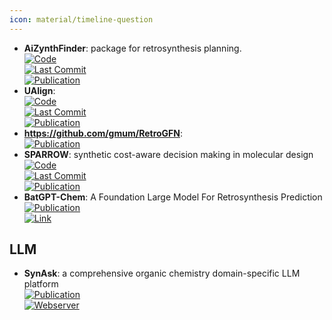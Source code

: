 ```yaml
---
icon: material/timeline-question
---
```


- **AiZynthFinder**: package for retrosynthesis planning.  
	[![Code](https://img.shields.io/github/stars/MolecularAI/aizynthfinder?style=for-the-badge&logo=github)](https://github.com/MolecularAI/aizynthfinder)  
	[![Last Commit](https://img.shields.io/github/last-commit/MolecularAI/aizynthfinder?style=for-the-badge&logo=github)](https://github.com/MolecularAI/aizynthfinder)  
	[![Publication](https://img.shields.io/badge/Publication-Citations:0-blue?style=for-the-badge&logo=arxiv)](https://doi.org/10.26434/chemrxiv.12465371.v1)  
- **UAlign**:   
	[![Code](https://img.shields.io/github/stars/zengkaipeng/UAlign?style=for-the-badge&logo=github)](https://github.com/zengkaipeng/UAlign)  
	[![Last Commit](https://img.shields.io/github/last-commit/zengkaipeng/UAlign?style=for-the-badge&logo=github)](https://github.com/zengkaipeng/UAlign)  
	[![Publication](https://img.shields.io/badge/Publication-Citations:0-blue?style=for-the-badge&logo=bookstack)](https://doi.org/10.48550/arXiv.2404.00044)  
- **https://github.com/gmum/RetroGFN**:   
	[![Publication](https://img.shields.io/badge/Publication-Citations:0-blue?style=for-the-badge&logo=bookstack)](https://doi.org/10.48550/arXiv.2406.18739)  
- **SPARROW**: synthetic cost-aware decision making in molecular design  
	[![Code](https://img.shields.io/github/stars/coleygroup/sparrow?style=for-the-badge&logo=github)](https://github.com/coleygroup/sparrow)  
	[![Last Commit](https://img.shields.io/github/last-commit/coleygroup/sparrow?style=for-the-badge&logo=github)](https://github.com/coleygroup/sparrow)  
	[![Publication](https://img.shields.io/badge/Publication-Citations:0-blue?style=for-the-badge&logo=bookstack)](https://doi.org/10.48550/arXiv.2311.02187)  
- **BatGPT-Chem**: A Foundation Large Model For Retrosynthesis Prediction  
	[![Publication](https://img.shields.io/badge/Publication-Citations:0-blue?style=for-the-badge&logo=bookstack)](https://doi.org/10.48550/arXiv.2408.10285)  
	[![Link](https://img.shields.io/badge/Link-offline-red?style=for-the-badge&logo=xamarin&logoColor=red)](https://www.batgpt.net/dapp/chem)  

## **LLM**
- **SynAsk**: a comprehensive organic chemistry domain-specific LLM platform  
	[![Publication](https://img.shields.io/badge/Publication-Citations:0-blue?style=for-the-badge&logo=bookstack)](https://doi.org/10.48550/arXiv.2406.04593)  
	[![Webserver](https://img.shields.io/badge/Webserver-offline-red?style=for-the-badge&logo=xamarin&logoColor=red)](http://synask.aichemeco.com)  
